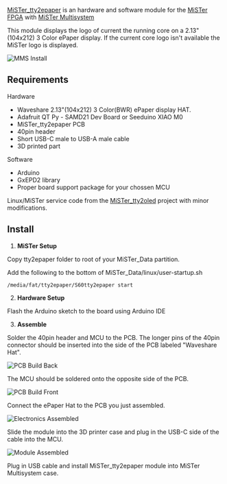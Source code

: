 [MiSTer_tty2epaper](https://github.com/kconger/MiSTer_tty2epaper) is an hardware and software module for the [MiSTer FPGA](https://github.com/MiSTer-devel) with [MiSTer Multisystem](https://rmcretro.store/multisystem-board-only/)

This module displays the logo of current the running core on a 2.13"(104x212) 3 Color ePaper display. If the current core logo isn't available the MiSTer logo is displayed.

![MMS Install](https://github.com/kconger/MiSTer_tty2epaper/raw/master/photos/MMS-MiSTer_tty2epaper.jpg)

Requirements
-------

Hardware
- Waveshare 2.13"(104x212) 3 Color(BWR) ePaper display HAT.
- Adafruit QT Py - SAMD21 Dev Board or Seeduino XIAO M0
- MiSTer_tty2epaper PCB
- 40pin header
- Short USB-C male to USB-A male cable
- 3D printed part

Software
- Arduino
- GxEPD2 library
- Proper board support package for your chossen MCU

Linux/MiSTer service code from the [MiSTer_tty2oled](https://github.com/venice1200/MiSTer_tty2oled) project with minor modifications.

Install
-------

1. **MiSTer Setup**

Copy tty2epaper folder to root of your MiSTer_Data partition.

Add the following to the bottom of MiSTer_Data/linux/user-startup.sh

```
/media/fat/tty2epaper/S60tty2epaper start
```

2. **Hardware Setup**

Flash the Arduino sketch to the board using Arduino IDE

3. **Assemble**

Solder the 40pin header and MCU to the PCB.  The longer pins of the 40pin connector should be inserted into the side of the PCB labeled "Waveshare Hat".

![PCB Build Back](https://github.com/kconger/MiSTer_tty2epaper/raw/master/photos/pcb%20assembled-back.jpg)

The MCU should be soldered onto the opposite side of the PCB.

![PCB Build Front](https://github.com/kconger/MiSTer_tty2epaper/raw/master/photos/pcb%20assembled-front.jpg)

Connect the ePaper Hat to the PCB you just assembled.

![Electronics Assembled](https://github.com/kconger/MiSTer_tty2epaper/raw/master/photos/electronics%20assembled-back.jpg)

Slide the module into the 3D printer case and plug in the USB-C side of the cable into the MCU.

![Module Assembled](https://github.com/kconger/MiSTer_tty2epaper/raw/master/photos/complete%20assembly-back.jpg)

Plug in USB cable and install MiSTer_tty2epaper module into MiSTer Multisystem case.


